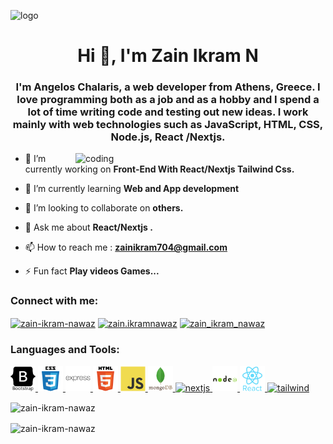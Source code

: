 ![logo](https://images.unsplash.com/photo-1504805572947-34fad45aed93?auto=format&fit=crop&q=80&w=2070&ixlib=rb-4.0.3&ixid=M3wxMjA3fDB8MHxwaG90by1wYWdlfHx8fGVufDB8fHx8fA%3D%3D)

<h1 align="center">Hi 👋, I'm Zain Ikram N</h1>
<h3 align="center">I'm Angelos Chalaris, a web developer from Athens, Greece. I love programming both as a job and as a hobby and I spend a lot of time writing code and testing out new ideas. I work mainly with web technologies such as JavaScript, HTML, CSS, Node.js, React /Nextjs.</h3>

<img align="right" alt="coding" width="400" src="https://encrypted-tbn0.gstatic.com/images?q=tbn:ANd9GcTD-GzHZGQwryj151wClfzlo1gd9vccjvrIiQ&usqp=CAU">



- 🔭 I’m currently working on **Front-End With React/Nextjs Tailwind Css.**

- 🌱 I’m currently learning **Web and App development**

- 👯 I’m looking to collaborate on **others.**

- 💬 Ask me about **React/Nextjs .**

- 📫 How to reach me : **zainikram704@gmail.com**

- ⚡ Fun fact **Play videos Games...**

<h3 align="left">Connect with me:</h3>
<p align="left">
<a href="https://linkedin.com/in/zain-ikram-nawaz" target="blank"><img align="center" src="https://raw.githubusercontent.com/rahuldkjain/github-profile-readme-generator/master/src/images/icons/Social/linked-in-alt.svg" alt="zain-ikram-nawaz" height="30" width="40" /></a>
<a href="https://fb.com/zain.ikramnawaz" target="blank"><img align="center" src="https://raw.githubusercontent.com/rahuldkjain/github-profile-readme-generator/master/src/images/icons/Social/facebook.svg" alt="zain.ikramnawaz" height="30" width="40" /></a>
<a href="https://instagram.com/zain_ikram_nawaz" target="blank"><img align="center" src="https://raw.githubusercontent.com/rahuldkjain/github-profile-readme-generator/master/src/images/icons/Social/instagram.svg" alt="zain_ikram_nawaz" height="30" width="40" /></a>
</p>

<h3 align="left">Languages and Tools:</h3>
<p align="left"> <a href="https://getbootstrap.com" target="_blank" rel="noreferrer"> <img src="https://raw.githubusercontent.com/devicons/devicon/master/icons/bootstrap/bootstrap-plain-wordmark.svg" alt="bootstrap" width="40" height="40"/> </a> <a href="https://www.w3schools.com/css/" target="_blank" rel="noreferrer"> <img src="https://raw.githubusercontent.com/devicons/devicon/master/icons/css3/css3-original-wordmark.svg" alt="css3" width="40" height="40"/> </a> <a href="https://expressjs.com" target="_blank" rel="noreferrer"> <img src="https://raw.githubusercontent.com/devicons/devicon/master/icons/express/express-original-wordmark.svg" alt="express" width="40" height="40"/> </a> <a href="https://www.w3.org/html/" target="_blank" rel="noreferrer"> <img src="https://raw.githubusercontent.com/devicons/devicon/master/icons/html5/html5-original-wordmark.svg" alt="html5" width="40" height="40"/> </a> <a href="https://developer.mozilla.org/en-US/docs/Web/JavaScript" target="_blank" rel="noreferrer"> <img src="https://raw.githubusercontent.com/devicons/devicon/master/icons/javascript/javascript-original.svg" alt="javascript" width="40" height="40"/> </a> <a href="https://www.mongodb.com/" target="_blank" rel="noreferrer"> <img src="https://raw.githubusercontent.com/devicons/devicon/master/icons/mongodb/mongodb-original-wordmark.svg" alt="mongodb" width="40" height="40"/> </a> <a href="https://nextjs.org/" target="_blank" rel="noreferrer"> <img src="https://cdn.worldvectorlogo.com/logos/nextjs-2.svg" alt="nextjs" width="40" height="40"/> </a> <a href="https://nodejs.org" target="_blank" rel="noreferrer"> <img src="https://raw.githubusercontent.com/devicons/devicon/master/icons/nodejs/nodejs-original-wordmark.svg" alt="nodejs" width="40" height="40"/> </a> <a href="https://reactjs.org/" target="_blank" rel="noreferrer"> <img src="https://raw.githubusercontent.com/devicons/devicon/master/icons/react/react-original-wordmark.svg" alt="react" width="40" height="40"/> </a> <a href="https://tailwindcss.com/" target="_blank" rel="noreferrer"> <img src="https://www.vectorlogo.zone/logos/tailwindcss/tailwindcss-icon.svg" alt="tailwind" width="40" height="40"/> </a> </p>

<p><img align="center" src="https://github-readme-stats.vercel.app/api/top-langs?username=zain-ikram-nawaz&show_icons=true&locale=en&layout=compact" alt="zain-ikram-nawaz" /></p>

<p><img align="center" src="https://github-readme-streak-stats.herokuapp.com/?user=zain-ikram-nawaz&" alt="zain-ikram-nawaz" /></p>
